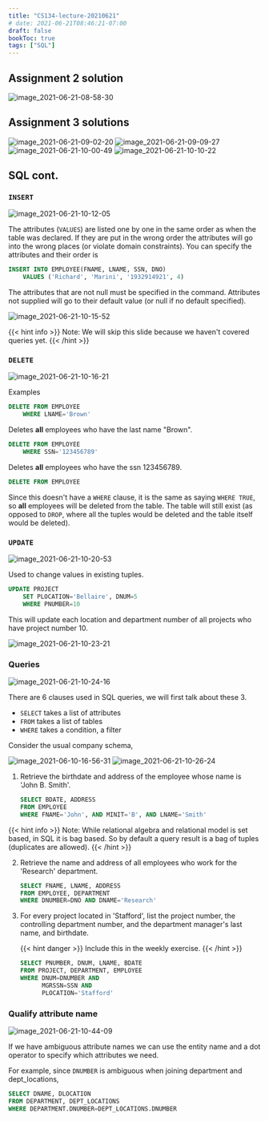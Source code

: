 ```yaml
---
title: "CS134-lecture-20210621"
# date: 2021-06-21T08:46:21-07:00
draft: false
bookToc: true
tags: ["SQL"]
---
```


## Assignment 2 solution

![image_2021-06-21-08-58-30](/notes/image_2021-06-21-08-58-30.png)

## Assignment 3 solutions

![image_2021-06-21-09-02-20](/notes/image_2021-06-21-09-02-20.png)
![image_2021-06-21-09-09-27](/notes/image_2021-06-21-09-09-27.png)
![image_2021-06-21-10-00-49](/notes/image_2021-06-21-10-00-49.png)
![image_2021-06-21-10-10-22](/notes/image_2021-06-21-10-10-22.png)

## SQL cont.

### `INSERT`

![image_2021-06-21-10-12-05](/notes/image_2021-06-21-10-12-05.png)

The attributes (`VALUES`) are listed one by one in the same order as when the table was declared.
If they are put in the wrong order the attributes will go into the wrong places (or violate domain constraints).
You can specify the attributes and their order is 

```sql
INSERT INTO EMPLOYEE(FNAME, LNAME, SSN, DNO)
    VALUES ('Richard', 'Marini', '1932914921', 4)
```

The attributes that are not null must be specified in the command.
Attributes not supplied will go to their default value (or null if no default specified).

![image_2021-06-21-10-15-52](/notes/image_2021-06-21-10-15-52.png)

{{< hint info >}}
Note: We will skip this slide because we haven't covered queries yet.
{{< /hint >}}

### `DELETE`

![image_2021-06-21-10-16-21](/notes/image_2021-06-21-10-16-21.png)

Examples

```sql
DELETE FROM EMPLOYEE
    WHERE LNAME='Brown'
```

Deletes **all** employees who have the last name "Brown".

```sql
DELETE FROM EMPLOYEE
    WHERE SSN='123456789'
```

Deletes **all** employees who have the ssn 123456789.

```sql
DELETE FROM EMPLOYEE
```

Since this doesn't have a `WHERE` clause, it is the same as saying `WHERE TRUE`, so **all** employees will be deleted from the table.
The table will still exist (as opposed to `DROP`, where all the tuples would be deleted and the table itself would be deleted).

### `UPDATE`

![image_2021-06-21-10-20-53](/notes/image_2021-06-21-10-20-53.png)

Used to change values in existing tuples.

```sql
UPDATE PROJECT
    SET PLOCATION='Bellaire', DNUM=5
    WHERE PNUMBER=10
```

This will update each location and department number of all projects who have project number 10.

![image_2021-06-21-10-23-21](/notes/image_2021-06-21-10-23-21.png)

### Queries

![image_2021-06-21-10-24-16](/notes/image_2021-06-21-10-24-16.png)

There are 6 clauses used in SQL queries, we will first talk about these 3.

- `SELECT` takes a list of attributes
- `FROM` takes a list of tables
- `WHERE` takes a condition, a filter

Consider the usual company schema,

![image_2021-06-10-16-56-31](/notes/image_2021-06-10-16-56-31.png)
![image_2021-06-21-10-26-24](/notes/image_2021-06-21-10-26-24.png)

1. Retrieve the birthdate and address of the employee whose name is 'John B. Smith'.

    ```sql
    SELECT BDATE, ADDRESS
    FROM EMPLOYEE
    WHERE FNAME='John', AND MINIT='B', AND LNAME='Smith'
    ```

{{< hint info >}}
Note: While relational algebra and relational model is set based, in SQL it is bag based.
So by default a query result is a bag of tuples (duplicates are allowed).
{{< /hint >}}

2. Retrieve the name and address of all employees who work for the 'Research' department.

    ```sql
    SELECT FNAME, LNAME, ADDRESS
    FROM EMPLOYEE, DEPARTMENT
    WHERE DNUMBER=DNO AND DNAME='Research'
    ```

3. For every project located in 'Stafford', list the project number, the controlling department number, and the department manager's last name, and birthdate.

    {{< hint danger >}}
Include this in the weekly exercise.
    {{< /hint >}}

    ```sql
    SELECT PNUMBER, DNUM, LNAME, BDATE
    FROM PROJECT, DEPARTMENT, EMPLOYEE
    WHERE DNUM=DNUMBER AND
          MGRSSN=SSN AND
          PLOCATION='Stafford'
    ```

### Qualify attribute name

![image_2021-06-21-10-44-09](/notes/image_2021-06-21-10-44-09.png)

If we have ambiguous attribute names we can use the entity name and a dot operator to specify which attributes we need.

For example, since `DNUMBER` is ambiguous when joining department and dept_locations,

```sql
SELECT DNAME, DLOCATION
FROM DEPARTMENT, DEPT_LOCATIONS
WHERE DEPARTMENT.DNUMBER=DEPT_LOCATIONS.DNUMBER
```

